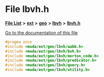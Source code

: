 

# File lbvh.h

[**File List**](files.md) **>** [**ext**](dir_dee31a662aa40cb7fc08cb07824f4a9a.md) **>** [**geo**](dir_e05e4ae50bce28830f3a7b1d7f2eeff2.md) **>** [**lbvh**](dir_f585754cebe27fbe41288242344b0f7f.md) **>** [**lbvh.h**](lbvh_2lbvh_8h.md)

[Go to the documentation of this file](lbvh_2lbvh_8h.md)


```C++
#pragma once
#include <muda/ext/geo/lbvh/aabb.h>
#include <muda/ext/geo/lbvh/bvh.h>
#include <muda/ext/geo/lbvh/morton_code.h>
#include <muda/ext/geo/lbvh/predicator.h>
#include <muda/ext/geo/lbvh/query.h>
#include <muda/ext/geo/lbvh/utility.h>
```


